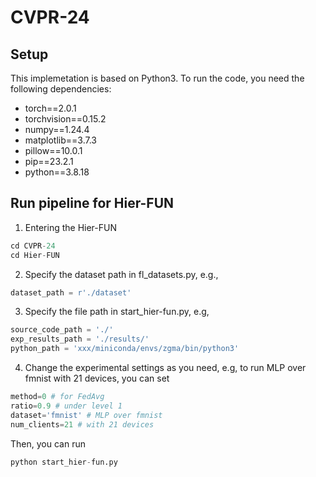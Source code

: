 # CVPR-24

## Setup

This implemetation is based on Python3. To run the code, you need the following dependencies:
- torch==2.0.1
- torchvision==0.15.2
- numpy==1.24.4
- matplotlib==3.7.3
- pillow==10.0.1
- pip==23.2.1
- python==3.8.18

## Run pipeline for Hier-FUN
1. Entering the Hier-FUN
```python
cd CVPR-24
cd Hier-FUN
```

2. Specify the dataset path in fl_datasets.py, e.g., 
```python
dataset_path = r'./dataset'
```

3. Specify the file path in start_hier-fun.py, e.g,
```python
source_code_path = './'
exp_results_path = './results/'
python_path = 'xxx/miniconda/envs/zgma/bin/python3'
```

4. Change the experimental settings as you need, e.g, to run MLP over fmnist with 21 devices, you can set
```python
method=0 # for FedAvg
ratio=0.9 # under level 1
dataset='fmnist' # MLP over fmnist
num_clients=21 # with 21 devices
```
Then, you can run
```python
python start_hier-fun.py
```
